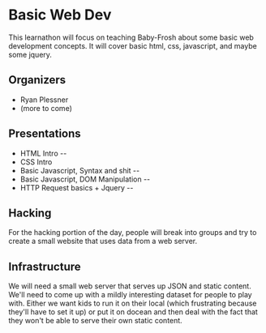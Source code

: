 # Basic Web Dev
This learnathon will focus on teaching Baby-Frosh about some basic web development concepts. It will cover basic html, css, javascript, and maybe some jquery.

## Organizers
* Ryan Plessner
* (more to come)

## Presentations
* HTML Intro --
* CSS Intro
* Basic Javascript, Syntax and shit --
* Basic Javascript, DOM Manipulation --
* HTTP Request basics + Jquery -- 

## Hacking
For the hacking portion of the day, people will break into groups and try to create a small website that uses data from a web server.
 
## Infrastructure
We will need a small web server that serves up JSON and static content.
We'll need to come up with a mildly interesting dataset for people to play with.
Either we want kids to run it on their local (which frustrating because they'll have to set it up) or put it on docean and then deal with the fact that they won't be able to serve their own static content.

